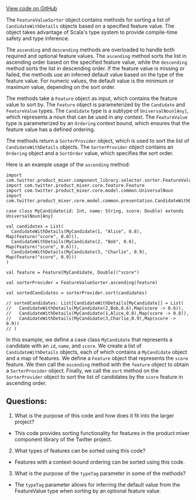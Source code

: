 [View code on GitHub](https://github.com/misbahsy/the-algorithm/product-mixer/component-library/src/main/scala/com/twitter/product_mixer/component_library/selector/sorter/FeatureValueSorter.scala)

The `FeatureValueSorter` object contains methods for sorting a list of `CandidateWithDetails` objects based on a specified feature value. The object takes advantage of Scala's type system to provide compile-time safety and type inference.

The `ascending` and `descending` methods are overloaded to handle both required and optional feature values. The `ascending` method sorts the list in ascending order based on the specified feature value, while the `descending` method sorts the list in descending order. If the feature value is missing or failed, the methods use an inferred default value based on the type of the feature value. For numeric values, the default value is the minimum or maximum value, depending on the sort order.

The methods take a `Feature` object as input, which contains the feature value to sort by. The `Feature` object is parameterized by the `Candidate` and `FeatureValue` types. The `Candidate` type is a subtype of `UniversalNoun[Any]`, which represents a noun that can be used in any context. The `FeatureValue` type is parameterized by an `Ordering` context bound, which ensures that the feature value has a defined ordering.

The methods return a `SorterProvider` object, which is used to sort the list of `CandidateWithDetails` objects. The `SorterProvider` object contains an `Ordering` object and a `SortOrder` value, which specifies the sort order.

Here is an example usage of the `ascending` method:

```
import com.twitter.product_mixer.component_library.selector.sorter.FeatureValueSorter
import com.twitter.product_mixer.core.feature.Feature
import com.twitter.product_mixer.core.model.common.UniversalNoun
import com.twitter.product_mixer.core.model.common.presentation.CandidateWithDetails

case class MyCandidate(id: Int, name: String, score: Double) extends UniversalNoun[Any]

val candidates = List(
  CandidateWithDetails(MyCandidate(1, "Alice", 0.8), Map(Feature("score", 0.8))),
  CandidateWithDetails(MyCandidate(2, "Bob", 0.6), Map(Feature("score", 0.6))),
  CandidateWithDetails(MyCandidate(3, "Charlie", 0.9), Map(Feature("score", 0.9)))
)

val feature = Feature[MyCandidate, Double]("score")

val sorterProvider = FeatureValueSorter.ascending(feature)

val sortedCandidates = sorterProvider.sort(candidates)

// sortedCandidates: List[CandidateWithDetails[MyCandidate]] = List(
//   CandidateWithDetails(MyCandidate(2,Bob,0.6),Map(score -> 0.6)),
//   CandidateWithDetails(MyCandidate(1,Alice,0.8),Map(score -> 0.8)),
//   CandidateWithDetails(MyCandidate(3,Charlie,0.9),Map(score -> 0.9))
// )
```

In this example, we define a case class `MyCandidate` that represents a candidate with an `id`, `name`, and `score`. We create a list of `CandidateWithDetails` objects, each of which contains a `MyCandidate` object and a map of features. We define a `Feature` object that represents the `score` feature. We then call the `ascending` method with the `feature` object to obtain a `SorterProvider` object. Finally, we call the `sort` method on the `SorterProvider` object to sort the list of candidates by the `score` feature in ascending order.
## Questions: 
 1. What is the purpose of this code and how does it fit into the larger project?
- This code provides sorting functionality for features in the product mixer component library of the Twitter project.
2. What types of features can be sorted using this code?
- Features with a context-bound ordering can be sorted using this code.
3. What is the purpose of the `typeTag` parameter in some of the methods?
- The `typeTag` parameter allows for inferring the default value from the FeatureValue type when sorting by an optional feature value.